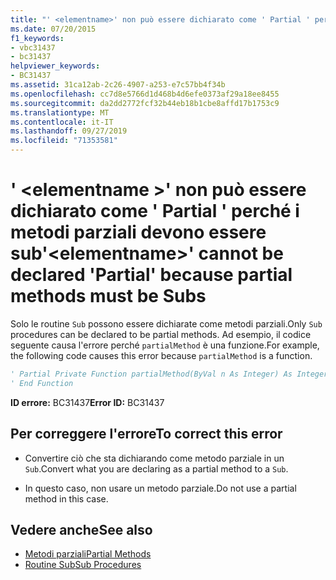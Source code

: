 ```yaml
---
title: "' <elementname>' non può essere dichiarato come ' Partial ' perché i metodi parziali devono essere sub"
ms.date: 07/20/2015
f1_keywords:
- vbc31437
- bc31437
helpviewer_keywords:
- BC31437
ms.assetid: 31ca12ab-2c26-4907-a253-e7c57bb4f34b
ms.openlocfilehash: cc7d8e5766d1d468b4d6efe0373af29a18ee8455
ms.sourcegitcommit: da2dd2772fcf32b44eb18b1cbe8affd17b1753c9
ms.translationtype: MT
ms.contentlocale: it-IT
ms.lasthandoff: 09/27/2019
ms.locfileid: "71353581"
---
```

# <a name="elementname-cannot-be-declared-partial-because-partial-methods-must-be-subs"></a><span data-ttu-id="ee482-102">' \<elementname >' non può essere dichiarato come ' Partial ' perché i metodi parziali devono essere sub</span><span class="sxs-lookup"><span data-stu-id="ee482-102">'\<elementname>' cannot be declared 'Partial' because partial methods must be Subs</span></span>
<span data-ttu-id="ee482-103">Solo le routine `Sub` possono essere dichiarate come metodi parziali.</span><span class="sxs-lookup"><span data-stu-id="ee482-103">Only `Sub` procedures can be declared to be partial methods.</span></span> <span data-ttu-id="ee482-104">Ad esempio, il codice seguente causa l'errore perché `partialMethod` è una funzione.</span><span class="sxs-lookup"><span data-stu-id="ee482-104">For example, the following code causes this error because `partialMethod` is a function.</span></span>  
  
```vb  
' Partial Private Function partialMethod(ByVal n As Integer) As Integer  
' End Function  
```  
  
 <span data-ttu-id="ee482-105">**ID errore:** BC31437</span><span class="sxs-lookup"><span data-stu-id="ee482-105">**Error ID:** BC31437</span></span>  
  
## <a name="to-correct-this-error"></a><span data-ttu-id="ee482-106">Per correggere l'errore</span><span class="sxs-lookup"><span data-stu-id="ee482-106">To correct this error</span></span>  
  
- <span data-ttu-id="ee482-107">Convertire ciò che sta dichiarando come metodo parziale in un `Sub`.</span><span class="sxs-lookup"><span data-stu-id="ee482-107">Convert what you are declaring as a partial method to a `Sub`.</span></span>  
  
- <span data-ttu-id="ee482-108">In questo caso, non usare un metodo parziale.</span><span class="sxs-lookup"><span data-stu-id="ee482-108">Do not use a partial method in this case.</span></span>  
  
## <a name="see-also"></a><span data-ttu-id="ee482-109">Vedere anche</span><span class="sxs-lookup"><span data-stu-id="ee482-109">See also</span></span>

- [<span data-ttu-id="ee482-110">Metodi parziali</span><span class="sxs-lookup"><span data-stu-id="ee482-110">Partial Methods</span></span>](../../visual-basic/programming-guide/language-features/procedures/partial-methods.md)
- [<span data-ttu-id="ee482-111">Routine Sub</span><span class="sxs-lookup"><span data-stu-id="ee482-111">Sub Procedures</span></span>](../../visual-basic/programming-guide/language-features/procedures/sub-procedures.md)
